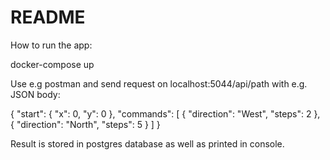 # README

How to run the app:

docker-compose up

Use e.g postman and send request on localhost:5044/api/path with e.g. JSON body:

{
  "start": {
    "x": 0,
    "y": 0
  },
  "commands": [
    {
      "direction": "West",
      "steps": 2
    },
    {
        "direction": "North",
        "steps": 5
    }
  ]
}

Result is stored in postgres database as well as printed in console.